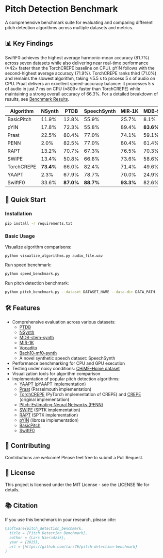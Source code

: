 # Pitch Detection Benchmark

A comprehensive benchmark suite for evaluating and comparing different pitch detection algorithms across multiple datasets and metrics.

## 📊 Key Findings

SwiftF0 achieves the highest average harmonic-mean accuracy (81.7%) across seven datasets while also delivering near real-time performance (≈42× faster than the TorchCREPE baseline on CPU). pYIN follows with the second-highest average accuracy (71.9%). TorchCREPE ranks third (71.0%) and remains the slowest algorithm, taking ≈5.5 s to process 5 s of audio on CPU. Praat delivers an excellent speed–accuracy balance: it processes 5 s of audio in just 7 ms on CPU (≈809× faster than TorchCREPE) while maintaining a strong overall accuracy of 66.3%. For a detailed breakdown of results, see [Benchmark Results](benchmark_results.md).

| **Algorithm** | **NSynth** | **PTDB**  | **SpeechSynth** | **MIR‑1K** | **MDB‑STEM‑Synth** | **Vocadito** | **Bach10‑mf0‑synth** | **Average** |
| ------------- | ---------- | --------- | --------------- | ---------- | ------------------ | ------------ | -------------------- | ----------- |
| BasicPitch    | 11.9%      | 12.8%     | 55.9%           | 25.7%      | 8.1%               | 13.1%        | 19.4%                | 21.0%   |
| pYIN          | 17.8%      | 72.3%     | 55.8%           | 89.4%      | **83.6%**          | 89.8%        | 94.4%                | 71.9%   |
| Praat         | 22.5%      | 80.4%     | 77.0%           | 74.1%      | 59.1%              | 82.2%        | 69.1%                | 66.3%   |
| PENN          | 2.0%       | 82.5%     | 77.0%           | 80.4%      | 61.4%              | 57.2%        | 45.4%                | 58.0%   |
| RAPT          | 13.2%      | 70.7%     | 67.3%           | 76.5%      | 70.3%              | 78.0%        | 78.8%                | 65.0%   |
| SWIPE         | 13.4%      | 50.8%     | 66.8%           | 73.6%      | 58.6%              | 72.7%        | 74.8%                | 58.7%   |
| TorchCREPE    | **73.4%**  | 66.0%     | 82.4%           | 71.4%      | 49.6%              | 64.2%        | 90.3%                | 71.0%   |
| YAAPT         | 2.3%       | 67.9%     | 78.7%           | 70.0%      | 24.9%              | 86.0%        | 31.2%                | 51.6%   |
| SwiftF0       | 33.6%      | **87.0%** | **88.7%**       | **93.3%**  | 82.6%              | **92.1%**    | **94.6%**            | **81.7%**   |

## 🚀 Quick Start

### Installation

```bash
pip install -r requirements.txt
```

### Basic Usage

Visualize algorithm comparisons:
```bash
python visualize_algorithms.py audio_file.wav
```

Run speed benchmark:
```bash
python speed_benchmark.py
```

Run pitch detection benchmark:
```bash
python pitch_benchmark.py --dataset DATASET_NAME --data-dir DATA_PATH
```

## 🛠️ Features

- Comprehensive evaluation across various datasets:
  - [PTDB](https://www.spsc.tugraz.at/databases-and-tools/ptdb-tug-pitch-tracking-database-from-graz-university-of-technology.html)
  - [NSynth](https://magenta.tensorflow.org/datasets/nsynth)
  - [MDB-stem-synth](https://zenodo.org/records/1481172)
  - [MIR-1K](https://zenodo.org/records/3532216)
  - [Vocadito](https://zenodo.org/records/5578807)
  - [Bach10-mf0-synth](https://zenodo.org/records/1481156/files/Bach10-mf0-syth.tar.gz)
  - A novel synthetic speech dataset: SpeechSynth
- Performance benchmarking for CPU and GPU execution
- Testing under noisy conditions: [CHiME-Home dataset](https://archive.org/details/chime-home)
- Visualization tools for algorithm comparison
- Implementation of popular pitch detection algorithms:
  - [YAAPT](https://bjbschmitt.github.io/AMFM_decompy/pYAAPT.html) (pYAAPT implementation)
  - [Praat](https://github.com/YannickJadoul/Parselmouth) (Parselmouth implementation)
  - [TorchCREPE](https://github.com/maxrmorrison/torchcrepe) (PyTorch implementation of CREPE) and [CREPE](https://github.com/marl/crepe) (original implementation)
  - [Pitch-Estimating Neural Networks (PENN)](https://github.com/interactiveaudiolab/penn)
  - [SWIPE](https://pysptk.readthedocs.io/en/latest/generated/pysptk.sptk.swipe.html) (SPTK implementation)
  - [RAPT](https://pysptk.readthedocs.io/en/latest/generated/pysptk.sptk.rapt.html) (SPTK implementation)
  - [pYIN](https://librosa.org/doc/main/generated/librosa.pyin.html) (librosa implementation)
  - [BasicPitch](https://github.com/spotify/basic-pitch)
  - [SwiftF0](https://github.com/lars76/swift-f0)

## 🤝 Contributing

Contributions are welcome! Please feel free to submit a Pull Request.

## 📄 License

This project is licensed under the MIT License - see the LICENSE file for details.

## 📚 Citation

If you use this benchmark in your research, please cite:

```bibtex
@software{pitch_detection_benchmark,
  title = {Pitch Detection Benchmark},
  author = {Lars Nieradzik},
  year = {2025},
  url = {https://github.com/lars76/pitch-detection-benchmark}
}
```